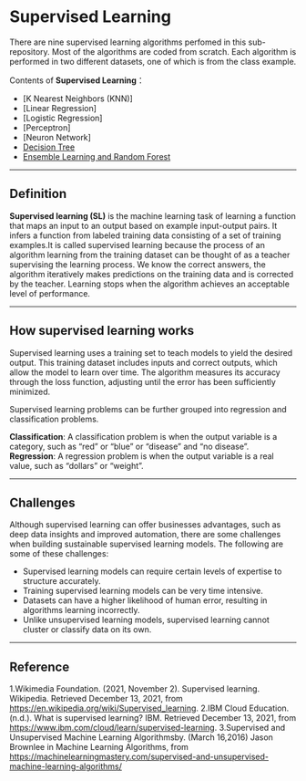 # Supervised Learning

There are nine supervised learning algorithms perfomed in this sub-repository. Most of the algorithms are coded from scratch. Each algorithm is performed in two different datasets, one of which is from the class example. 

Contents of **Supervised Learning**：
* [K Nearest Neighbors (KNN)]
* [Linear Regression]
* [Logistic Regression]
* [Perceptron]
* [Neuron Network]
* [Decision Tree](https://github.com/YuqiWang98/INDE577-Rice-University/tree/main/Supervise%20Learning/Decision%20Tree)
* [Ensemble Learning and Random Forest](https://github.com/YuqiWang98/INDE577-Rice-University/tree/main/Supervise%20Learning/Ensemble%20Learning%20and%20Random%20Forest)



---
## Definition  <a class="anchor" id="Definition"></a>
**Supervised learning (SL)**  is the machine learning task of learning a function that maps an input to an output based on example input-output pairs. It infers a function from labeled training data consisting of a set of training examples.It is called supervised learning because the process of an algorithm learning from the training dataset can be thought of as a teacher supervising the learning process. We know the correct answers, the algorithm iteratively makes predictions on the training data and is corrected by the teacher. Learning stops when the algorithm achieves an acceptable level of performance.

---
## How supervised learning works <a class="anchor" id="supervised"></a>
Supervised learning uses a training set to teach models to yield the desired output. This training dataset includes inputs and correct outputs, which allow the model to learn over time. The algorithm measures its accuracy through the loss function, adjusting until the error has been sufficiently minimized.

Supervised learning problems can be further grouped into regression and classification problems.

**Classification**: A classification problem is when the output variable is a category, such as “red” or “blue” or “disease” and “no disease”.
**Regression**: A regression problem is when the output variable is a real value, such as “dollars” or “weight”.

---
<a class="anchor" id="Challenges"></a>
## Challenges
Although supervised learning can offer businesses advantages, such as deep data insights and improved automation, there are some challenges when building sustainable supervised learning models. The following are some of these challenges:

* Supervised learning models can require certain levels of expertise to structure accurately.
* Training supervised learning models can be very time intensive.
* Datasets can have a higher likelihood of human error, resulting in algorithms learning incorrectly.
* Unlike unsupervised learning models, supervised learning cannot cluster or classify data on its own.

---
<a class="anchor" id="Reference"></a>
## Reference
1.Wikimedia Foundation. (2021, November 2). Supervised learning. Wikipedia. Retrieved December 13, 2021, from https://en.wikipedia.org/wiki/Supervised_learning. 
2.IBM Cloud Education. (n.d.). What is supervised learning? IBM. Retrieved December 13, 2021, from https://www.ibm.com/cloud/learn/supervised-learning. 
3.Supervised and Unsupervised Machine Learning Algorithmsby. (March 16,2016) Jason Brownlee in Machine Learning Algorithms, from https://machinelearningmastery.com/supervised-and-unsupervised-machine-learning-algorithms/
